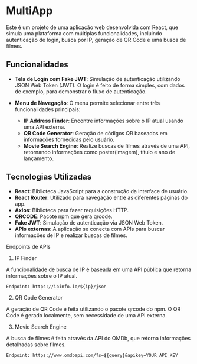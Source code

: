 # MultiApp

Este é um projeto de uma aplicação web desenvolvida com React, que simula uma plataforma com múltiplas funcionalidades, incluindo autenticação de login, busca por IP, geração de QR Code e uma busca de filmes.

## Funcionalidades

- **Tela de Login com Fake JWT**: Simulação de autenticação utilizando JSON Web Token (JWT). O login é feito de forma simples, com dados de exemplo, para demonstrar o fluxo de autenticação.

- **Menu de Navegação**: O menu permite selecionar entre três funcionalidades principais:
  - **IP Address Finder**: Encontre informações sobre o IP atual usando uma API externa.
  - **QR Code Generator**: Geração de códigos QR baseados em informações fornecidas pelo usuário.
  - **Movie Search Engine**: Realize buscas de filmes através de uma API, retornando informações como poster(imagem), título e ano de lançamento.

## Tecnologias Utilizadas

- **React**: Biblioteca JavaScript para a construção da interface de usuário.
- **React Router**: Utilizado para navegação entre as diferentes páginas do app.
- **Axios**: Biblioteca para fazer requisições HTTP.
- **QRCODE**: Pacote npm que gera qrcode.
- **Fake JWT**: Simulação de autenticação via JSON Web Token.
- **APIs externas**: A aplicação se conecta com APIs para buscar informações de IP e realizar buscas de filmes.

Endpoints de APIs
1. IP Finder

A funcionalidade de busca de IP é baseada em uma API pública que retorna informações sobre o IP atual.

    Endpoint: https://ipinfo.io/${ip}/json

2. QR Code Generator

A geração de QR Code é feita utilizando o pacote qrcode do npm. O QR Code é gerado localmente, sem necessidade de uma API externa.

3. Movie Search Engine

A busca de filmes é feita através da API do OMDb, que retorna informações detalhadas sobre filmes.

    Endpoint: https://www.omdbapi.com/?s=${query}&apikey=YOUR_API_KEY
